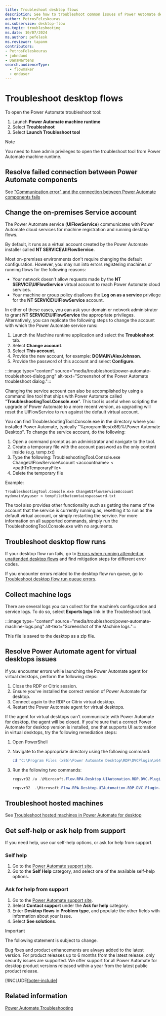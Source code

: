 ```yaml
---
title: Troubleshoot desktop flows
description: See how to troubleshoot common issues of Power Automate desktop flows.
author: PetrosFeleskouras
ms.subservice: desktop-flow
ms.topic: troubleshooting
ms.date: 10/07/2024
ms.author: pefelesk
ms.reviewer: tapanm
contributors:
- PetrosFeleskouras
- johndund
- DanaMartens
search.audienceType: 
  - flowmaker
  - enduser
---
```


# Troubleshoot desktop flows

To open the Power Automate troubleshoot tool:

1. Launch **Power Automate machine runtime**
1. Select **Troubleshoot**
1. Select **Launch Troubleshoot tool**  

>[!NOTE]
>You need to have admin privileges to open the troubleshoot tool from Power Automate machine runtime.

## Resolve failed connection between Power Automate components

See ["Communication error" and the connection between Power Automate components fails](/troubleshoot/power-platform/power-automate/desktop-flows/failed-connection-between-power-automate-components)

## Change the on-premises Service account

The Power Automate service (**UIFlowService**) communicates with Power Automate cloud services for machine registration and running desktop flows.

By default, it runs as a virtual account created by the Power Automate installer called **NT SERVICE\UIFlowService**.

Most on-premises environments don't require changing the default configuration. However, you may run into errors registering machines or running flows for the following reasons:

- Your network doesn't allow requests made by the **NT SERVICE\UIFlowService** virtual account to reach Power Automate cloud services.
- Your machine or group policy disallows the **Log on as a service** privilege for the **NT SERVICE\UIFlowService** account.

In either of these cases, you can ask your domain or network administrator to grant **NT SERVICE\UIFlowService** the appropriate privileges. Alternatively, you can replicate the following steps to change the account with which the Power Automate service runs:

1. Launch the Machine runtime application and select the **Troubleshoot** tab.
1. Select **Change account**.
1. Select **This account**.
1. Provide the new account, for example: **DOMAIN\AlexJohnson**.
1. Provide the password of this account and select **Configure**.

:::image type="content" source="media/troubleshoot/power-automate-troubleshoot-dialog.png" alt-text="Screenshot of the Power Automate troubleshoot dialog.":::

Changing the service account can also be accomplished by using a command line tool that ships with Power Automate called "**TroubleshootingTool.Console.exe**". This tool is useful when scripting the upgrade of Power Automate to a more recent version, as upgrading will reset the UIFlowService to run against the default virtual account.

You can find TroubleshootingTool.Console.exe in the directory where you installed Power Automate, typically "%programfiles(x86)%\Power Automate Desktop". To change the service account, do the following:

1. Open a command prompt as an administrator and navigate to the tool.
1. Create a temporary file with the account password as the only content inside (e.g. temp.txt)
1. Type the following: TroubleshootingTool.Console.exe ChangeUIFlowServiceAccount \<accountname> < \<pathToTemporaryFile>
1. Delete the temporary file

Example:

`TroubleshootingTool.Console.exe ChangeUIFlowServiceAccount mydomain\myuser < tempfilethatcontainspassword.txt`

The tool also provides other functionality such as getting the name of the account that the service is currently running as, resetting it to run as the default virtual account, or simply restarting the service. For more information on all supported commands, simply run the TroubleshootingTool.Console.exe with no arguments.

## Troubleshoot desktop flow runs

If your desktop flow run fails, go to [Errors when running attended or unattended desktop flows](/troubleshoot/power-platform/power-automate/desktop-flows/troubleshoot-errors-running-attended-or-unattended-desktop-flows) and find mitigation steps for different error codes.

If you encounter errors related to the desktop flow run queue, go to [Troubleshoot desktop flow run queue errors](/troubleshoot/power-platform/power-automate/desktop-flows/troubleshoot-desktop-flow-run-queue-errors).

## Collect machine logs

There are several logs you can collect for the machine’s configuration and service logs. To do so, select **Exports logs** link in the Troubleshoot tool.

:::image type="content" source="media/troubleshoot/power-automate-machine-logs.png" alt-text="Screenshot of the Machine logs.":::

This file is saved to the desktop as a zip file.

## Resolve Power Automate agent for virtual desktops issues

If you encounter errors while launching the Power Automate agent for virtual desktops, perform the following steps:

1. Close the RDP or Citrix session.
1. Ensure you've installed the correct version of Power Automate for desktop.
1. Connect again to the RDP or Citrix virtual desktop.
1. Restart the Power Automate agent for virtual desktops.

If the agent for virtual desktops can't communicate with Power Automate for desktop, the agent will be closed. If you're sure that a correct Power Automate for desktop version is installed, one that supports UI automation in virtual desktops, try the following remediation steps:

1. Open PowerShell
1. Navigate to the appropriate directory using the following command:

    ``` PowerShell
    cd "C:\Program Files (x86)\Power Automate Desktop\RDP\DVCPlugin\x64"
    ```

1. Run the following two commands:

    ``` PowerShell
    regsvr32 /u .\Microsoft.Flow.RPA.Desktop.UIAutomation.RDP.DVC.Plugin.dll
    ```

    ``` PowerShell
    regsvr32  .\Microsoft.Flow.RPA.Desktop.UIAutomation.RDP.DVC.Plugin.dll
    ```

## Troubleshoot hosted machines

See [Troubleshoot hosted machines in Power Automate for desktop](/troubleshoot/power-platform/power-automate/desktop-flows/troubleshoot-hosted-machines-in-power-automate-for-desktop)

## Get self-help or ask help from support

If you need help, use our self-help options, or ask for help from support.

### Self help

1. Go to the [Power Automate support site](https://make.powerautomate.com/support/).
1. Go to the **Self Help** category, and select one of the available self-help options.

### Ask for help from support

1. Go to the [Power Automate support site](https://make.powerautomate.com/support/).
1. Select **Contact support** under the **Ask for help** category.
1. Enter **Desktop flows** in **Problem type**, and populate the other fields with information about your issue.
1. Select **See solutions**.

> [!IMPORTANT]
> The following statement is subject to change.
>
> Bug fixes and product enhancements are always added to the latest version. For product releases up to 6 months from the latest release, only security issues are supported.
We offer support for all Power Automate for desktop product versions released within a year from the latest public product release.


[!INCLUDE[footer-include](../includes/footer-banner.md)]

## Related information
[Power Automate Troubleshooting](/troubleshoot/power-platform/power-automate/welcome-power-automate)
